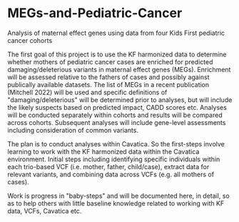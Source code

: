 # MEGs-and-Pediatric-Cancer
Analysis of maternal effect genes using data from four Kids First pediatric cancer cohorts

The first goal of this project is to use the KF harmonized data to determine whether mothers of pediatric cancer cases are enriched for predicted damaging/deleterious variants in maternal effect genes (MEGs). Enrichment will be assessed relative to the fathers of cases and possibly against publically available datasets. The list of MEGs in a recent publication (Mitchell 2022) will be used and specific definitions of "damaging/deleterious" will be determined prior to analyses, but will include the likely suspects based on predicted impact, CADD scores etc. Analyses will be conducted separately within cohorts and results will be compared across cohorts. Subsequent analyses will include gene-level assessments including consideration of common variants.

The plan is to conduct analyses within Cavatica. So the first-steps involve learning to work with the KF harmonized data within the Cavatica environment. Initial steps including identifying specific individuals within each trio-based VCF (i.e. mother, father, child/case), extract data for relevant variants, and combining data across VCFs (e.g. all mothers of cases).

Work is progress in "baby-steps" and will be documented here, in detail, so as to help others with little baseline knowledge related to working with KF data, VCFs, Cavatica etc.
